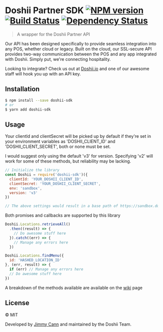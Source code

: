 # Doshii Partner SDK [![NPM version][npm-image]][npm-url] [![Build Status][travis-image]][travis-url] [![Dependency Status][daviddm-image]][daviddm-url]
> A wrapper for the Doshii Partner API

Our API has been designed specifically to provide seamless integration into any POS, whether cloud or legacy. Built on the cloud, our SSL-secure API provides two-way communication between the POS and any app integrated with Doshii. Simply put, we're connecting hospitality.

Looking to integrate? Check us out at [Doshii.io](http://doshii.io) and one of our awesome staff will hook you up with an API key.

## Installation

```sh
$ npm install --save doshii-sdk
# or
$ yarn add doshii-sdk
```

## Usage

Your clientId and clientSecret will be picked up by default if they're set in your environment variables as 'DOSHII_CLIENT_ID' and 'DOSHII_CLIENT_SECRET', both or none must be set.

I would suggest only using the default 'v3' for version.  Specifying 'v2' will work for some of these methods, but reliability may be lacking.

```js
// Initialize the library
const Doshii = require('doshii-sdk')({
  clientId: 'YOUR_DOSHII_CLIENT_ID',
  clientSecret: 'YOUR_DOSHII_CLIENT_SECRET',
  env: 'sandbox',
  version: 'v3'
})

// The above settings would result in a base path of https://sandbox.doshii.co/partner/v3
```

Both promises and callbacks are supported by this library
```js
Doshii.Locations.retrieveAll()
  .then((result) => {
    // Do awesome stuff here
  }).catch((err) => {
    // Manage any errors here
  })

Doshii.Locations.findMenu({
  id: 'HASHED_LOCATION_ID'
}, (err, result) => {
  if (err) // Manage any errors here
  // Do awesome stuff here
})
```
A breakdown of the methods available are available on the [wiki](https://github.com/yjimk/doshii-sdk/wiki) page

##



## License

© MIT

Developed by [Jimmy Cann](mail@jimmycann.com) and maintained by the Doshii Team.


[npm-image]: https://badge.fury.io/js/doshii-sdk.svg
[npm-url]: https://npmjs.org/package/doshii-sdk
[travis-image]: https://travis-ci.org/yjimk/doshii-sdk.svg?branch=master
[travis-url]: https://travis-ci.org/yjimk/doshii-sdk
[daviddm-image]: https://david-dm.org/yjimk/doshii-sdk.svg?theme=shields.io
[daviddm-url]: https://david-dm.org/yjimk/doshii-sdk
